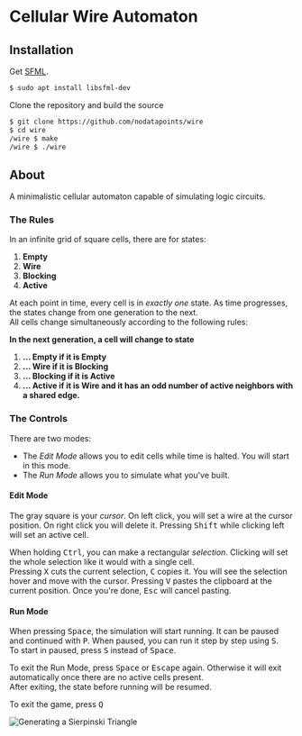 # Cellular Wire Automaton
## Installation
Get [SFML](https://www.sfml-dev.org/).
```bash
$ sudo apt install libsfml-dev
```
Clone the repository and build the source
```bash
$ git clone https://github.com/nodatapoints/wire
$ cd wire
/wire $ make
/wire $ ./wire
```

## About
A minimalistic cellular automaton capable of simulating logic circuits.

### The Rules
In an infinite grid of square cells, there are for states:
1. **Empty**
2. **Wire**
3. **Blocking**
4. **Active**

At each point in time, every cell is in _exactly one_ state. As time progresses, the states change from one generation to the next.<br>
All cells change simultaneously according to the following rules:

__In the next generation, a cell will change to state__
1. __... Empty if it is Empty__
2. __... Wire if it is Blocking__
3. __... Blocking if it is Active__
4. __... Active if it is Wire and it has an odd number of active neighbors with a shared edge.__

### The Controls

There are two modes:
* The _Edit Mode_ allows you to edit cells while time is halted. You will start in this mode.
* The _Run Mode_ allows you to simulate what you've built.

#### Edit Mode
The gray square is your _cursor_. On left click, you will set a wire at the cursor position. On right click you will delete it. Pressing <kbd>Shift</kbd> while clicking left will set an active cell.

When holding <kbd>Ctrl</kbd>, you can make a rectangular _selection_. Clicking will set the whole selection like it would with a single cell.<br>
Pressing <kbd>X</kbd> cuts the current selection, <kbd>C</kbd> copies it. You will see the selection hover and move with the cursor. Pressing <kbd>V</kbd> pastes the clipboard at the current position.
Once you're done, <kbd>Esc</kbd> will cancel pasting.

#### Run Mode
When pressing <kbd>Space</kbd>, the simulation will start running. It can be paused and continued with <kbd>P</kbd>. When paused, you can run it step by step using <kbd>S</kbd>.<br>
To start in paused, press <kbd>S</kbd> instead of <kbd>Space</kbd>.

To exit the Run Mode, press <kbd>Space</kbd> or <kbd>Escape</kbd> again. Otherwise it will exit automatically once there are no active cells present.<br>
After exiting, the state before running will be resumed.

To exit the game, press <kbd>Q</kbd>

![Generating a Sierpinski Triangle](https://imgur.com/7XgMpJt)
